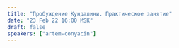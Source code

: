 ```yaml
---
title: "Пробуждение Кундалини. Практическое занятие"
date: "23 Feb 22 16:00 MSK"
draft: false
speakers: ["artem-conyacin"]
---
```


